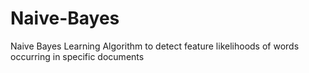 # Naive-Bayes
Naive Bayes Learning Algorithm to detect feature likelihoods of words occurring in specific documents
